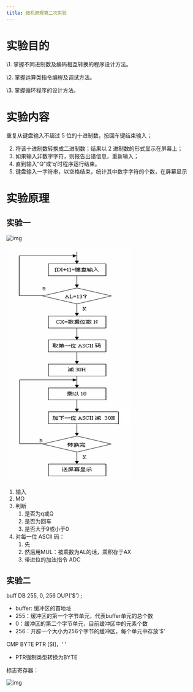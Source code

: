 ```yaml
---
title: 微机原理第二次实验
---
```


# 实验目的

\1. 掌握不同进制数及编码相互转换的程序设计方法。

\2. 掌握运算类指令编程及调试方法。

\3. 掌握循环程序的设计方法。



# 实验内容

重复从键盘输入不超过 5 位的十进制数，按回车键结束输入；

2. 将该十进制数转换成二进制数；结果以 2 进制数的形式显示在屏幕上；
3. 如果输入非数字字符，则报告出错信息，重新输入；
4. 直到输入“Q”或‘q’时程序运行结束。
5. 键盘输入一字符串，以空格结束，统计其中数字字符的个数，在屏幕显示



# 实验原理

## 实验一

![img](https://img-blog.csdnimg.cn/20191217174042618.png)



![十进制ASCII码转换为二进制数](微机原理第二次实验.assets/image-20211204161302831.png)

1. 输入
2. MO
3. 判断
   1. 是否为q或Q
   2. 是否为回车
   3. 是否大于9或小于0
4. 对每一位 ASCII 码：
   1. 先
   2. 然后用MUL：被乘数为AL的话，乘积存于AX
   3. 带进位的加法指令 ADC

## 实验二

buff     DB  255, 0, 256 DUP('$') ;

* buffer: 缓冲区的首地址
* 255：缓冲区的第一个字节单元，代表buffer单元的总个数
* 0：缓冲区的第二个字节单元，目前缓冲区中的元素个数
* 256：开辟一个大小为256个字节的缓冲区，每个单元中存放'$'



CMP BYTE PTR [SI]，' '

* PTR强制类型转换为BYTE



标志寄存器：

![img](https://images2017.cnblogs.com/blog/1251900/201712/1251900-20171224210009553-1206001956.png)
